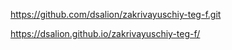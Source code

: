 https://github.com/dsalion/zakrivayuschiy-teg-f.git

https://dsalion.github.io/zakrivayuschiy-teg-f/
